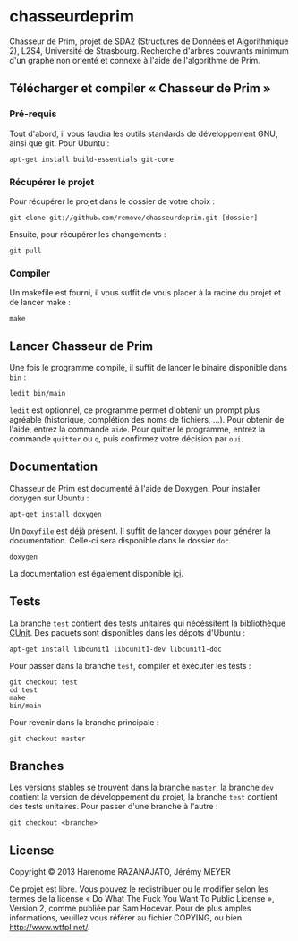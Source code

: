 chasseurdeprim
==============

Chasseur de Prim, projet de SDA2 (Structures de Données et Algorithmique 2), L2S4, Université de Strasbourg.
Recherche d'arbres couvrants minimum d'un graphe non orienté et connexe à l'aide de l'algorithme de Prim.

Télécharger et compiler « Chasseur de Prim »
--------------------------------------------
### Pré-requis ###
Tout d'abord, il vous faudra les outils standards de développement GNU, ainsi que git. Pour Ubuntu :
````
apt-get install build-essentials git-core
````

### Récupérer le projet ###
Pour récupérer le projet dans le dossier de votre choix :
````
git clone git://github.com/remove/chasseurdeprim.git [dossier]
````
Ensuite, pour récupérer les changements :
````
git pull
````

### Compiler ###
Un makefile est fourni, il vous suffit de vous placer à la racine du projet et de lancer make :
````
make
````

Lancer Chasseur de Prim
-----------------------
Une fois le programme compilé, il suffit de lancer le binaire disponible dans ```bin``` :
````
ledit bin/main
````
```ledit``` est optionnel, ce programme permet d'obtenir un prompt plus agréable (historique, complétion des noms de fichiers, ...). Pour obtenir de l'aide, entrez la commande ```aide```. Pour quitter le programme, entrez la commande ```quitter``` ou ```q```, puis confirmez votre décision par ```oui```.

Documentation
-------------
Chasseur de Prim est documenté à l'aide de Doxygen. Pour installer doxygen sur Ubuntu :
````
apt-get install doxygen
````
Un ```Doxyfile``` est déjà présent. Il suffit de lancer ```doxygen``` pour générer la documentation. Celle-ci sera disponible dans le dossier ```doc```.
````
doxygen
````
La documentation est également disponible [ici](http://remove.github.io/chasseurdeprim "Documentation").

Tests
-----
La branche ````test```` contient des tests unitaires qui nécéssitent la bibliothèque [CUnit](http://cunit.sourceforge.net/ "CUnit Testing Framework for C"). Des paquets sont disponibles dans les dépots d'Ubuntu :
````
apt-get install libcunit1 libcunit1-dev libcunit1-doc
````
Pour passer dans la branche ````test````, compiler et éxécuter les tests :
````
git checkout test
cd test
make
bin/main
````
Pour revenir dans la branche principale :
````
git checkout master
````

Branches
--------
Les versions stables se trouvent dans la branche ````master````, la branche ````dev```` contient la version de développement du projet, la branche ````test```` contient des tests unitaires. Pour passer d'une branche à l'autre :
````
git checkout <branche>
````

License
-------
Copyright © 2013 Harenome RAZANAJATO, Jérémy MEYER

Ce projet est libre. Vous pouvez le redistribuer ou le modifier selon les termes de la license « Do What The Fuck You Want To Public License », Version 2, comme publiée par Sam Hocevar. Pour de plus amples informations, veuillez vous référer au fichier COPYING, ou bien http://www.wtfpl.net/.
